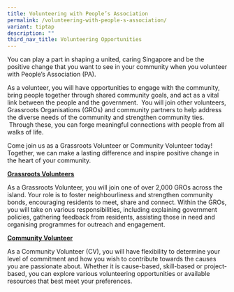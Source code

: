 ```yaml
---
title: Volunteering with People’s Association
permalink: /volunteering-with-people-s-association/
variant: tiptap
description: ""
third_nav_title: Volunteering Opportunities
---
```

<p>You can play a part in shaping a united, caring Singapore and be the positive
change that you want to see in your community when you volunteer with People’s
Association (PA). &nbsp;</p>
<p>As a volunteer, you will have opportunities to engage with the community,
bring people together through shared community goals, and act as a vital
link between the people and the government. &nbsp;You will join other volunteers,
Grassroots Organisations (GROs) and community partners to help address
the diverse needs of the community and strengthen community ties. &nbsp;Through
these, you can forge meaningful connections with people from all walks
of life.</p>
<p>Come join us as a Grassroots Volunteer or Community Volunteer today! Together,
we can make a lasting difference and inspire positive change in the heart
of your community.</p>
<p></p>
<p><strong><u>Grassroots Volunteers</u></strong>
</p>
<p>As a Grassroots Volunteer, you will join one of over 2,000 GROs across
the island. Your role is to foster neighbourliness and strengthen community
bonds, encouraging residents to meet, share and connect. Within the GROs,
you will take on various responsibilities, including explaining government
policies, gathering feedback from residents, assisting those in need and
organising programmes for outreach and engagement.</p>
<p></p>
<p><strong><u>Community Volunteer</u></strong>
</p>
<p>As a Community Volunteer (CV), you will have flexibility to determine
your level of commitment and how you wish to contribute towards the causes
you are passionate about. Whether it is cause-based, skill-based or project-based,
you can explore various volunteering opportunities or available resources
that best meet your preferences.</p>